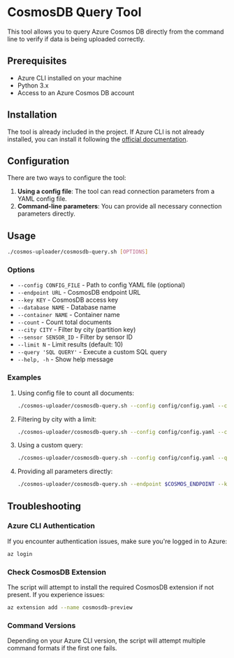 # CosmosDB Query Tool

This tool allows you to query Azure Cosmos DB directly from the command line to verify if data is being uploaded correctly.

## Prerequisites

- Azure CLI installed on your machine
- Python 3.x
- Access to an Azure Cosmos DB account

## Installation

The tool is already included in the project. If Azure CLI is not already installed, you can install it following the [official documentation](https://docs.microsoft.com/en-us/cli/azure/install-azure-cli).

## Configuration

There are two ways to configure the tool:

1. **Using a config file**: The tool can read connection parameters from a YAML config file.
2. **Command-line parameters**: You can provide all necessary connection parameters directly.

## Usage

```bash
./cosmos-uploader/cosmosdb-query.sh [OPTIONS]
```

### Options

- `--config CONFIG_FILE` - Path to config YAML file (optional)
- `--endpoint URL` - CosmosDB endpoint URL
- `--key KEY` - CosmosDB access key
- `--database NAME` - Database name
- `--container NAME` - Container name
- `--count` - Count total documents
- `--city CITY` - Filter by city (partition key)
- `--sensor SENSOR_ID` - Filter by sensor ID
- `--limit N` - Limit results (default: 10)
- `--query 'SQL QUERY'` - Execute a custom SQL query
- `--help, -h` - Show help message

### Examples

1. Using config file to count all documents:
   ```bash
   ./cosmos-uploader/cosmosdb-query.sh --config config/config.yaml --count
   ```

2. Filtering by city with a limit:
   ```bash
   ./cosmos-uploader/cosmosdb-query.sh --config config/config.yaml --city Amsterdam --limit 5
   ```

3. Using a custom query:
   ```bash
   ./cosmos-uploader/cosmosdb-query.sh --config config/config.yaml --query "SELECT TOP 5 * FROM c WHERE c.temperature > 25.0"
   ```

4. Providing all parameters directly:
   ```bash
   ./cosmos-uploader/cosmosdb-query.sh --endpoint $COSMOS_ENDPOINT --key $COSMOS_KEY --database SensorData --container SensorReadings --city Amsterdam
   ```

## Troubleshooting

### Azure CLI Authentication

If you encounter authentication issues, make sure you're logged in to Azure:

```bash
az login
```

### Check CosmosDB Extension

The script will attempt to install the required CosmosDB extension if not present. If you experience issues:

```bash
az extension add --name cosmosdb-preview
```

### Command Versions

Depending on your Azure CLI version, the script will attempt multiple command formats if the first one fails.